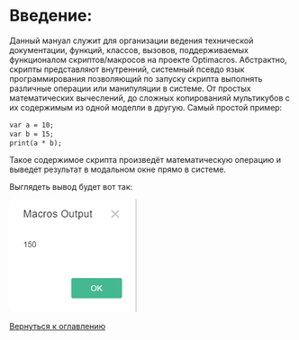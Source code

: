 # Введение:

Данный мануал служит для организации ведения технической документации, функций, классов, вызовов, поддерживаемых
 функционалом скриптов/макросов на проекте Optimacros. Абстрактно, скрипты представляют внутренний, системный псевдо
  язык программирования позволяющий по запуску скрипта выполнять различные операции или манипуляции в системе. От 
  простых математических вычеслений, до сложных копированияй мультикубов с их содержимым из одной моделли в другую. 
  Самый простой пример:
```
var a = 10;
var b = 15;
print(a * b);
```

Такое содержимое скрипта произведёт математическую операцию и выведет результат в модальном окне прямо в системе.

Выглядеть вывод будет вот так:

![](contentExample.png)

[Вернуться к оглавлению](index.md)